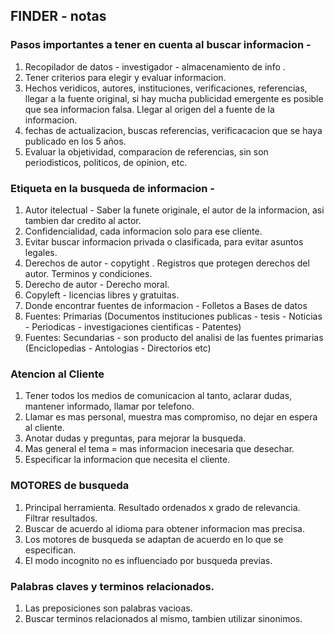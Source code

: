 ## FINDER - notas

### Pasos importantes a tener en cuenta al buscar informacion -

1. Recopilador de datos - investigador - almacenamiento de info .
2. Tener criterios para elegir y evaluar informacion.
3. Hechos veridicos, autores, instituciones, verificaciones, referencias, llegar a la fuente original,
si hay mucha publicidad emergente es posible que sea informacion falsa. Llegar al origen del a fuente de la 
informacion. 
4. fechas de actualizacion, buscas referencias, verificacacion que se haya publicado en los 5 años.
5. Evaluar la objetividad, comparacion de referencias, sin son periodisticos, politicos, de opinion, etc.

### Etiqueta en la busqueda de informacion -

1. Autor itelectual - Saber la funete originale, el autor de la informacion, asi tambien dar credito al actor.
2. Confidencialidad, cada informacion solo para ese cliente.
3. Evitar buscar informacion privada o clasificada, para evitar asuntos legales.
4. Derechos de autor - copytight . Registros que protegen derechos del autor. Terminos y condiciones.
5. Derecho de autor - Derecho moral.
6. Copyleft - licencias libres y gratuitas.
7. Donde encontrar fuentes de informacion - Folletos a Bases de datos 
8. Fuentes: Primarias (Documentos instituciones publicas - tesis - Noticias - Periodicas - investigaciones cientificas - Patentes)
9. Fuentes: Secundarias - son producto del analisi de las fuentes primarias (Enciclopedias - Antologias - Directorios etc) 

### Atencion al Cliente

1. Tener todos los medios de comunicacion al tanto, aclarar dudas, mantener informado, llamar por telefono.
2. Llamar es mas personal, muestra mas compromiso, no dejar en espera al cliente.
3. Anotar dudas y preguntas, para mejorar la busqueda.
4. Mas general el tema = mas informacion inecesaria que desechar.
5. Especificar la informacion que necesita el cliente.

### MOTORES de busqueda

1. Principal herramienta. Resultado ordenados x grado de relevancia. Filtrar resultados.
2. Buscar de acuerdo al idioma para obtener informacion mas precisa.
3. Los motores de busqueda se adaptan de acuerdo en lo que se especifican.
4. El modo incognito no es influenciado por busqueda previas.

### Palabras claves y terminos relacionados.

1. Las preposiciones son palabras vacioas.
2. Buscar terminos relacionados al mismo, tambien utilizar sinonimos.




